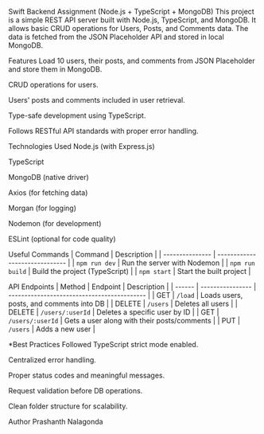 Swift Backend Assignment (Node.js + TypeScript + MongoDB)
This project is a simple REST API server built with Node.js, TypeScript, and MongoDB. It allows basic CRUD operations for Users, Posts, and Comments data. The data is fetched from the JSON Placeholder API and stored in local MongoDB.

Features
Load 10 users, their posts, and comments from JSON Placeholder and store them in MongoDB.

CRUD operations for users.

Users' posts and comments included in user retrieval.

Type-safe development using TypeScript.

Follows RESTful API standards with proper error handling.

Technologies Used
Node.js (with Express.js)

TypeScript

MongoDB (native driver)

Axios (for fetching data)

Morgan (for logging)

Nodemon (for development)

ESLint (optional for code quality)

Useful Commands
| Command         | Description                    |
| --------------- | ------------------------------ |
| `npm run dev`   | Run the server with Nodemon    |
| `npm run build` | Build the project (TypeScript) |
| `npm start`     | Start the built project        |


API Endpoints
| Method | Endpoint         | Description                                 |
| ------ | ---------------- | ------------------------------------------- |
| GET    | `/load`          | Loads users, posts, and comments into DB    |
| DELETE | `/users`         | Deletes all users                           |
| DELETE | `/users/:userId` | Deletes a specific user by ID               |
| GET    | `/users/:userId` | Gets a user along with their posts/comments |
| PUT    | `/users`         | Adds a new user                             |


*Best Practices Followed
TypeScript strict mode enabled.

Centralized error handling.

Proper status codes and meaningful messages.

Request validation before DB operations.

Clean folder structure for scalability.

Author
Prashanth Nalagonda
